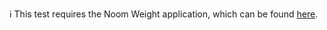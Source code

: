 :information_source: This test requires the Noom Weight application, which can be found [here](https://github.com/PerfectoCode/AppsForSamples/tree/master/Noom%20Weight).
